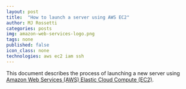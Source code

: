 ```yaml
---
layout: post
title:  "How to launch a server using AWS EC2"
author: MJ Rossetti
categories: posts
img: amazon-web-services-logo.png
tags: none
published: false
icon_class: none
technologies: aws ec2 iam ssh
---
```


This document describes the process of launching a new server using [Amazon Web Services (AWS) Elastic Cloud Compute (EC2)](http://aws.amazon.com/ec2/).
